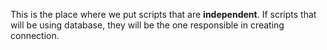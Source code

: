 This is the place where we put scripts that are **independent**. If scripts that will be using database, they will be the one responsible in creating connection.